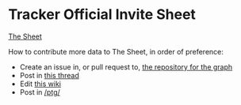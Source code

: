 # Tracker Official Invite Sheet

[The Sheet](https://inviteroute.github.io/Sheet/)

How to contribute more data to The Sheet, in order of preference:

  * Create an issue in, or pull request to, [the repository for the graph](https://github.com/inviteroute/graph)
  * Post in [this thread](https://www.sb-innovation.de/showthread.php?9925)
  * Edit [this wiki](https://www.reddit.com/r/TrackersInfo/wiki/official_recruitments/)
  * Post in [/ptg/](https://4chan.org/g/ptg)
